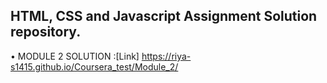 ## HTML, CSS and Javascript Assignment Solution repository.

•	MODULE 2 SOLUTION :[Link] https://riya-s1415.github.io/Coursera_test/Module_2/

